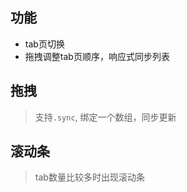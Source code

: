 
## 功能
+ tab页切换
+ 拖拽调整tab页顺序，响应式同步列表


## 拖拽

> 支持`.sync`, 绑定一个数组，同步更新

<demo-base />

## 滚动条

> tab数量比较多时出现滚动条

<demo-scroller />


<!-- ```vue
<template>
  <div>
    <t-tabs v-model="active" :list.sync="list1">
      <t-tab-pane 
        v-for="item in list1" 
        :name="item.name" 
        :label="item.label" 
        :key="item.name">
        <p>这是第{{item.index}}选项卡</p>
      </t-tab-pane>
    </t-tabs>
  </div>
</template>

<script>
export default {
  data () {
    return {
      active: 'tab2',
      list1: []
    }
  },
  created () {
    for (let i = 0; i < 20; i++) {
      this.list1.push({
        index: i + 1,
        name: 'tab' + (i + 1),
        label: 'tab' + (i + 1)
      })
    }
  }
}
</script>
``` -->